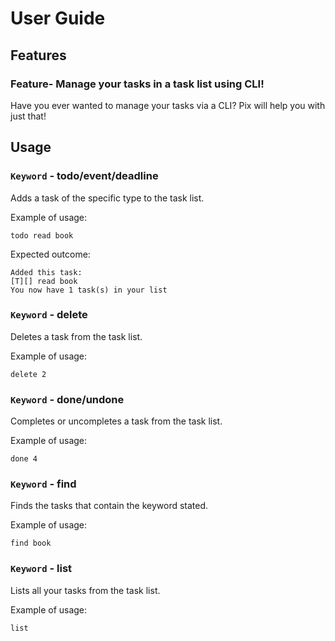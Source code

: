 # User Guide

## Features

### Feature- Manage your tasks in a task list using CLI!

Have you ever wanted to manage your tasks via a CLI? Pix will help you with just that!

## Usage

### `Keyword` - todo/event/deadline

Adds a task of the specific type to the task list.

Example of usage: 

`todo read book`

Expected outcome:

```
Added this task: 
[T][] read book
You now have 1 task(s) in your list

```

### `Keyword` - delete

Deletes a task from the task list.

Example of usage:

`delete 2`

### `Keyword` - done/undone

Completes or uncompletes a task from the task list.

Example of usage:

`done 4`

### `Keyword` - find

Finds the tasks that contain the keyword stated.

Example of usage:

`find book`

### `Keyword` - list

Lists all your tasks from the task list.

Example of usage:

`list`